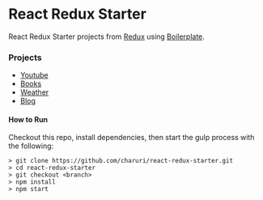 # React Redux Starter

React Redux Starter projects from [Redux](https://www.udemy.com/react-redux/) using [Boilerplate](https://github.com/StephenGrider/ReduxSimpleStarter).

### Projects

- [Youtube](https://github.com/charuri/react-redux-starter/tree/youtube)  
- [Books](https://github.com/charuri/react-redux-starter/tree/books)  
- [Weather](https://github.com/charuri/react-redux-starter/tree/weather)  
- [Blog](https://github.com/charuri/react-redux-starter/tree/blog)  

#### How to Run
Checkout this repo, install dependencies, then start the gulp process with the following:

```
> git clone https://github.com/charuri/react-redux-starter.git
> cd react-redux-starter  
> git checkout <branch>
> npm install
> npm start
```

